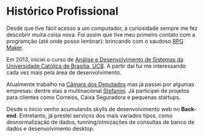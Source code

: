 # Histórico Profissional

Desde que tive fácil acesso a um computador, a curiosidade sempre me fez descobrir muita coisa nova. Foi assim que tive 
meu primeiro contato com a programção (até onde posso lembrar): brincando com o saudoso <a href="https://pt.wikipedia.org/wiki/RPG_Maker" title="Página da Wikipédia sobre o RPG Maker" target="_blank" rel="noopener noreferrer">RPG Maker</a>. 

Em 2013, iniciei o curso de <a href="https://ucb.catolica.edu.br/" title="Página da Wikipédia sobre o RPG Maker" target="_blank" rel="noopener noreferrer">Análise e Desenvolvimento de Sistemas da Universidade Católica de Brasília, UCB</a>.
A partir daí fui me interessando cada vez mais pela área de desenvolvimento.

Atualmente trabalho na <a href="https://www.camara.leg.br/" title="Página da Câmara dos Deputados" target="_blank" rel="noopener noreferrer">Câmara dos Deputados</a> mas já passei por algumas empresas: dentre elas a multinacional <a href="https://stefanini.com/pt-br" title="Página da Stefanini" target="_blank" rel="noopener noreferrer">Stefanini</a>.
Já participei de projetos para clientes como Correios, Caixa Seguradora e pequenas startups.

Desde o ínicio venho acumulando skylls de desenvolvimento web no **Back-end**. Entretanto, já prestei serviços dos mais variados tipos, como desnormalização de dados, tunning/otmizações de consultas de banco de dados e desenvolvimento desktop.
